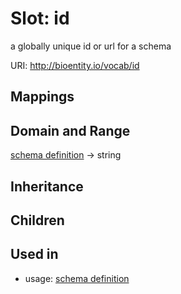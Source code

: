 # Slot: id


a globally unique id or url for a schema

URI: http://bioentity.io/vocab/id
## Mappings

## Domain and Range

[schema definition](SchemaDefinition.md) -> string
## Inheritance

## Children

## Used in

 *  usage: [schema definition](SchemaDefinition.md)
